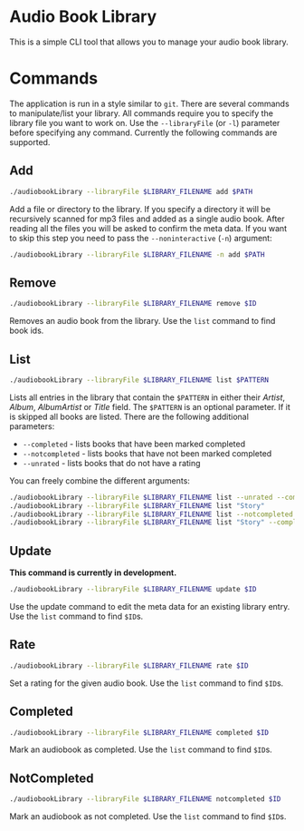 Audio Book Library
==================
This is a simple CLI tool that allows you to manage your audio book library.


Commands
========
The application is run in a style similar to `git`. There are several commands to manipulate/list your library.
All commands require you to specify the library file you want to work on. 
Use the `--libraryFile` (or `-l`) parameter before specifying any command.
Currently the following commands are supported.

Add
---
```bash
./audiobookLibrary --libraryFile $LIBRARY_FILENAME add $PATH
```
Add a file or directory to the library.
If you specify a directory it will be recursively scanned for mp3 files and added as a single audio book.
After reading all the files you will be asked to confirm the meta data. 
If you want to skip this step you need to pass the `--noninteractive` (`-n`) argument:
```bash
./audiobookLibrary --libraryFile $LIBRARY_FILENAME -n add $PATH
```

Remove
------
```bash
./audiobookLibrary --libraryFile $LIBRARY_FILENAME remove $ID
```
Removes an audio book from the library. Use the `list` command to find book ids.

List
----
```bash
./audiobookLibrary --libraryFile $LIBRARY_FILENAME list $PATTERN
```
Lists all entries in the library that contain the `$PATTERN` in either their _Artist_, _Album_, _AlbumArtist_ or _Title_ field.
The `$PATTERN` is an optional parameter. If it is skipped all books are listed.
There are the following additional parameters:

 * `--completed` - lists books that have been marked completed
 * `--notcompleted` - lists books that have not been marked completed
 * `--unrated` - lists books that do not have a rating

You can freely combine the different arguments:
```bash
./audiobookLibrary --libraryFile $LIBRARY_FILENAME list --unrated --completed
./audiobookLibrary --libraryFile $LIBRARY_FILENAME list "Story"
./audiobookLibrary --libraryFile $LIBRARY_FILENAME list --notcompleted
./audiobookLibrary --libraryFile $LIBRARY_FILENAME list "Story" --completed
```

Update
------
**This command is currently in development.**

```bash
./audiobookLibrary --libraryFile $LIBRARY_FILENAME update $ID
```
Use the update command to edit the meta data for an existing library entry.
Use the `list` command to find `$ID`s.

Rate
----
```bash
./audiobookLibrary --libraryFile $LIBRARY_FILENAME rate $ID
```
Set a rating for the given audio book.
Use the `list` command to find `$ID`s.

Completed
---------
```bash
./audiobookLibrary --libraryFile $LIBRARY_FILENAME completed $ID
```
Mark an audiobook as completed.
Use the `list` command to find `$ID`s.

NotCompleted
------------
```bash
./audiobookLibrary --libraryFile $LIBRARY_FILENAME notcompleted $ID
```
Mark an audiobook as not completed.
Use the `list` command to find `$ID`s.
